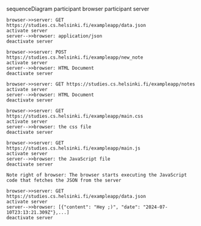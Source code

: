 sequenceDiagram
    participant browser
    participant server

    browser->>server: GET https://studies.cs.helsinki.fi/exampleapp/data.json
    activate server
    server-->>browser: application/json
    deactivate server

    browser->>server: POST https://studies.cs.helsinki.fi/exampleapp/new_note
    activate server
    server-->>browser: HTML Document
    deactivate server

    browser->>server: GET https://studies.cs.helsinki.fi/exampleapp/notes
    activate server
    server-->>browser: HTML Document
    deactivate server

    browser->>server: GET https://studies.cs.helsinki.fi/exampleapp/main.css
    activate server
    server-->>browser: the css file
    deactivate server

    browser->>server: GET https://studies.cs.helsinki.fi/exampleapp/main.js
    activate server
    server-->>browser: the JavaScript file
    deactivate server

    Note right of browser: The browser starts executing the JavaScript code that fetches the JSON from the server

    browser->>server: GET https://studies.cs.helsinki.fi/exampleapp/data.json
    activate server
    server-->>browser: [{"content": "Hey ;)", "date": "2024-07-10T23:13:21.309Z"},...]
    deactivate server